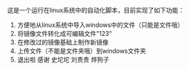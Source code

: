 这是一个运行在linux系统中的自动化脚本，目前实现了如下功能：

1. 方便地从linux系统中导入windows中的文件（只能是文件哦）
2. 将镜像文件转化成可编辑文件"123"
3. 在修改过的镜像基础上制作新镜像
4. 上传文件（不能是文件夹哦）到windows文件夹
5. 退出啦
感谢 史坨坨 刘贵贵 烨狗子

